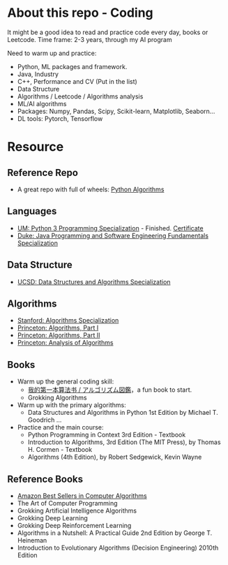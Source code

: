 # About this repo - Coding

It might be a good idea to read and practice code every day, books or Leetcode.
Time frame: 2-3 years, through my AI program

Need to warm up and practice:
* Python, ML packages and framework.
* Java, Industry
* C++, Performance and CV (Put in the list)
* Data Structure
* Algorithms / Leetcode / Algorithms analysis
* ML/AI algorithms
* Packages: Numpy, Pandas, Scipy, Scikit-learn, Matplotlib, Seaborn...
* DL tools: Pytorch, Tensorflow

# Resource
## Reference Repo
* A great repo with full of wheels: [Python Algorithms](https://github.com/TheAlgorithms/Python)

## Languages
* [UM: Python 3 Programming Specialization](https://www.coursera.org/specializations/python-3-programming) - Finished. [Certificate](https://coursera.org/share/5eb92fd864116d2271c467b1b05b2e17)
* [Duke: Java Programming and Software Engineering Fundamentals Specialization](https://www.coursera.org/specializations/java-programming#courses)

## Data Structure
* [UCSD: Data Structures and Algorithms Specialization](https://www.coursera.org/specializations/data-structures-algorithms)

## Algorithms
* [Stanford: Algorithms Specialization](https://www.coursera.org/specializations/algorithms)
* [Princeton: Algorithms, Part I](https://www.coursera.org/learn/algorithms-part1#syllabus)
* [Princeton: Algorithms, Part II](https://www.coursera.org/learn/algorithms-part2#syllabus)
* [Princeton: Analysis of Algorithms](https://www.coursera.org/learn/analysis-of-algorithms)

## Books
* Warm up the general coding skill:
  * [我的第一本算法书 / アルゴリズム図鑑](https://www.ituring.com.cn/book/2464)，a fun book to start.
  * Grokking Algorithms
* Warm up with the primary algorithms:
  * Data Structures and Algorithms in Python 1st Edition by Michael T. Goodrich ...
* Practice and the main course:
  * Python Programming in Context 3rd Edition - Textbook
  * Introduction to Algorithms, 3rd Edition (The MIT Press), by Thomas H. Cormen - Textbook
  * Algorithms (4th Edition), by Robert Sedgewick, Kevin Wayne

## Reference Books
* [Amazon Best Sellers in Computer Algorithms](https://www.amazon.com/gp/bestsellers/books/491298/ref=pd_zg_hrsr_books)
* The Art of Computer Programming
* Grokking Artificial Intelligence Algorithms
* Grokking Deep Learning
* Grokking Deep Reinforcement Learning
* Algorithms in a Nutshell: A Practical Guide 2nd Edition by George T. Heineman
* Introduction to Evolutionary Algorithms (Decision Engineering) 2010th Edition

